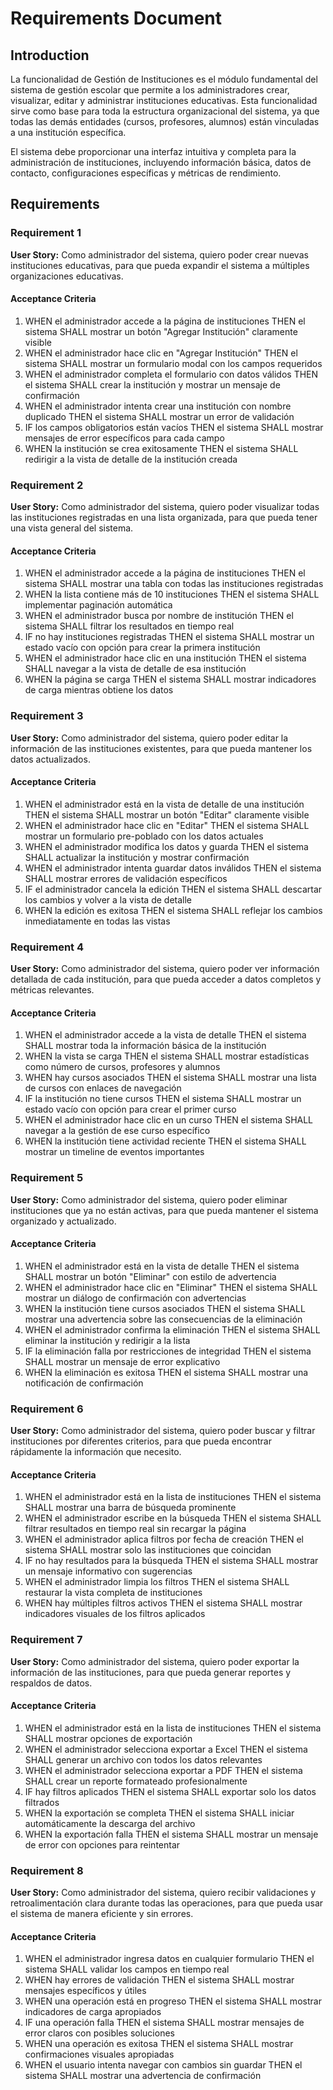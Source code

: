 # Requirements Document

## Introduction

La funcionalidad de Gestión de Instituciones es el módulo fundamental del sistema de gestión escolar que permite a los administradores crear, visualizar, editar y administrar instituciones educativas. Esta funcionalidad sirve como base para toda la estructura organizacional del sistema, ya que todas las demás entidades (cursos, profesores, alumnos) están vinculadas a una institución específica.

El sistema debe proporcionar una interfaz intuitiva y completa para la administración de instituciones, incluyendo información básica, datos de contacto, configuraciones específicas y métricas de rendimiento.

## Requirements

### Requirement 1

**User Story:** Como administrador del sistema, quiero poder crear nuevas instituciones educativas, para que pueda expandir el sistema a múltiples organizaciones educativas.

#### Acceptance Criteria

1. WHEN el administrador accede a la página de instituciones THEN el sistema SHALL mostrar un botón "Agregar Institución" claramente visible
2. WHEN el administrador hace clic en "Agregar Institución" THEN el sistema SHALL mostrar un formulario modal con los campos requeridos
3. WHEN el administrador completa el formulario con datos válidos THEN el sistema SHALL crear la institución y mostrar un mensaje de confirmación
4. WHEN el administrador intenta crear una institución con nombre duplicado THEN el sistema SHALL mostrar un error de validación
5. IF los campos obligatorios están vacíos THEN el sistema SHALL mostrar mensajes de error específicos para cada campo
6. WHEN la institución se crea exitosamente THEN el sistema SHALL redirigir a la vista de detalle de la institución creada

### Requirement 2

**User Story:** Como administrador del sistema, quiero poder visualizar todas las instituciones registradas en una lista organizada, para que pueda tener una vista general del sistema.

#### Acceptance Criteria

1. WHEN el administrador accede a la página de instituciones THEN el sistema SHALL mostrar una tabla con todas las instituciones registradas
2. WHEN la lista contiene más de 10 instituciones THEN el sistema SHALL implementar paginación automática
3. WHEN el administrador busca por nombre de institución THEN el sistema SHALL filtrar los resultados en tiempo real
4. IF no hay instituciones registradas THEN el sistema SHALL mostrar un estado vacío con opción para crear la primera institución
5. WHEN el administrador hace clic en una institución THEN el sistema SHALL navegar a la vista de detalle de esa institución
6. WHEN la página se carga THEN el sistema SHALL mostrar indicadores de carga mientras obtiene los datos

### Requirement 3

**User Story:** Como administrador del sistema, quiero poder editar la información de las instituciones existentes, para que pueda mantener los datos actualizados.

#### Acceptance Criteria

1. WHEN el administrador está en la vista de detalle de una institución THEN el sistema SHALL mostrar un botón "Editar" claramente visible
2. WHEN el administrador hace clic en "Editar" THEN el sistema SHALL mostrar un formulario pre-poblado con los datos actuales
3. WHEN el administrador modifica los datos y guarda THEN el sistema SHALL actualizar la institución y mostrar confirmación
4. WHEN el administrador intenta guardar datos inválidos THEN el sistema SHALL mostrar errores de validación específicos
5. IF el administrador cancela la edición THEN el sistema SHALL descartar los cambios y volver a la vista de detalle
6. WHEN la edición es exitosa THEN el sistema SHALL reflejar los cambios inmediatamente en todas las vistas

### Requirement 4

**User Story:** Como administrador del sistema, quiero poder ver información detallada de cada institución, para que pueda acceder a datos completos y métricas relevantes.

#### Acceptance Criteria

1. WHEN el administrador accede a la vista de detalle THEN el sistema SHALL mostrar toda la información básica de la institución
2. WHEN la vista se carga THEN el sistema SHALL mostrar estadísticas como número de cursos, profesores y alumnos
3. WHEN hay cursos asociados THEN el sistema SHALL mostrar una lista de cursos con enlaces de navegación
4. IF la institución no tiene cursos THEN el sistema SHALL mostrar un estado vacío con opción para crear el primer curso
5. WHEN el administrador hace clic en un curso THEN el sistema SHALL navegar a la gestión de ese curso específico
6. WHEN la institución tiene actividad reciente THEN el sistema SHALL mostrar un timeline de eventos importantes

### Requirement 5

**User Story:** Como administrador del sistema, quiero poder eliminar instituciones que ya no están activas, para que pueda mantener el sistema organizado y actualizado.

#### Acceptance Criteria

1. WHEN el administrador está en la vista de detalle THEN el sistema SHALL mostrar un botón "Eliminar" con estilo de advertencia
2. WHEN el administrador hace clic en "Eliminar" THEN el sistema SHALL mostrar un diálogo de confirmación con advertencias
3. WHEN la institución tiene cursos asociados THEN el sistema SHALL mostrar una advertencia sobre las consecuencias de la eliminación
4. WHEN el administrador confirma la eliminación THEN el sistema SHALL eliminar la institución y redirigir a la lista
5. IF la eliminación falla por restricciones de integridad THEN el sistema SHALL mostrar un mensaje de error explicativo
6. WHEN la eliminación es exitosa THEN el sistema SHALL mostrar una notificación de confirmación

### Requirement 6

**User Story:** Como administrador del sistema, quiero poder buscar y filtrar instituciones por diferentes criterios, para que pueda encontrar rápidamente la información que necesito.

#### Acceptance Criteria

1. WHEN el administrador está en la lista de instituciones THEN el sistema SHALL mostrar una barra de búsqueda prominente
2. WHEN el administrador escribe en la búsqueda THEN el sistema SHALL filtrar resultados en tiempo real sin recargar la página
3. WHEN el administrador aplica filtros por fecha de creación THEN el sistema SHALL mostrar solo las instituciones que coincidan
4. IF no hay resultados para la búsqueda THEN el sistema SHALL mostrar un mensaje informativo con sugerencias
5. WHEN el administrador limpia los filtros THEN el sistema SHALL restaurar la vista completa de instituciones
6. WHEN hay múltiples filtros activos THEN el sistema SHALL mostrar indicadores visuales de los filtros aplicados

### Requirement 7

**User Story:** Como administrador del sistema, quiero poder exportar la información de las instituciones, para que pueda generar reportes y respaldos de datos.

#### Acceptance Criteria

1. WHEN el administrador está en la lista de instituciones THEN el sistema SHALL mostrar opciones de exportación
2. WHEN el administrador selecciona exportar a Excel THEN el sistema SHALL generar un archivo con todos los datos relevantes
3. WHEN el administrador selecciona exportar a PDF THEN el sistema SHALL crear un reporte formateado profesionalmente
4. IF hay filtros aplicados THEN el sistema SHALL exportar solo los datos filtrados
5. WHEN la exportación se completa THEN el sistema SHALL iniciar automáticamente la descarga del archivo
6. WHEN la exportación falla THEN el sistema SHALL mostrar un mensaje de error con opciones para reintentar

### Requirement 8

**User Story:** Como administrador del sistema, quiero recibir validaciones y retroalimentación clara durante todas las operaciones, para que pueda usar el sistema de manera eficiente y sin errores.

#### Acceptance Criteria

1. WHEN el administrador ingresa datos en cualquier formulario THEN el sistema SHALL validar los campos en tiempo real
2. WHEN hay errores de validación THEN el sistema SHALL mostrar mensajes específicos y útiles
3. WHEN una operación está en progreso THEN el sistema SHALL mostrar indicadores de carga apropiados
4. IF una operación falla THEN el sistema SHALL mostrar mensajes de error claros con posibles soluciones
5. WHEN una operación es exitosa THEN el sistema SHALL mostrar confirmaciones visuales apropiadas
6. WHEN el usuario intenta navegar con cambios sin guardar THEN el sistema SHALL mostrar una advertencia de confirmación
